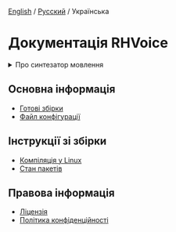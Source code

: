 [English](/doc/en/index.md) / [Русский](/doc/ru/index.md) / Українська

# Документація RHVoice

<details>
<summary>
Про синтезатор мовлення
</summary>

## Можливості

### Метод синтезу мовлення

RHVoice використовує статистичний параметричний синтез. Він спирається на вже
наявні мовленнєві технології з відкритим вихідним кодом (передусім
[HTS](http://hts.sp.nitech.ac.jp) і пов'язані компоненти).

Голоси створюються на основі записів природного людського мовлення. вони
компактні, оскільки на комп'ютері користувачів зберігаються лише статистичні
моделі. І хоча голосам не вистачає природності тих синтезаторів, які
генерують мовлення, комбінуючи фрагменти самих записів, вони все ж дуже
розбірливі й нагадують дикторів, які записали вихідний матеріал.

### Підтримувані мови

Спочатку RHVoice розмовляв лише російською. Тепер він також підтримує
американську англійську, бразильську португальську, есперанто, грузинську,
українську, киргизьку і татарську мови. Теоретично, підтримку інших мов можна
реалізувати, якщо вдасться знайти або створити всі необхідні ресурси.

### Приклади синтезу мовлення

Якщо ви хочете прослухати приклади звучання синтезатора мовлення, скористайтеся сервісом
перетворення тексту на мовлення  на [цій сторінці.](https://data2data.ru/tts/)

### Підтримувані платформи

RHVoice підтримує Windows, GNU/Linux і Android. Він сумісний зі стандартними
інтерфейсами перетворення тексту на мовлення на цих платформах SAPI5 у Windows, [Speech Dispatcher](http://devel.freebsoft.org/speechd) в GNU/Linux і API для
перетворення тексту на мовлення в Android. Також його може використовувати
[читач екрана NVDA](http://www.nvaccess.org) безпосередньо (драйвер надає
сам RHVoice).
</details>

## Основна інформація

* [Готові збірки](Binaries.md)
* [Файл конфігурації](Configuration-file.md)

## Інструкції зі збірки

* [Компіляція у Linux](Compiling-on-Linux.md)
* [Стан пакетів](Packaging-status.md)

## Правова інформація

* [Ліцензія](License.md)
* [Політика конфіденційності](Privacy.md)

